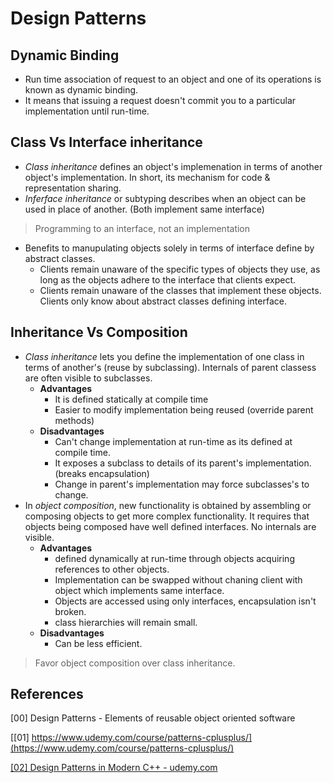 # Design Patterns

## Dynamic Binding

- Run time association of request to an object and one of its operations is known as dynamic binding.
- It means that issuing a request doesn't commit you to a particular implementation until run-time.

## Class Vs Interface inheritance

- *Class inheritance* defines an object's implemenation in terms of another object's implementation. In short, its mechanism for code & representation sharing.
- *Inferface inheritance* or subtyping describes when an object can be used in place of another. (Both implement same interface)
>Programming to an interface, not an implementation
- Benefits to manupulating objects solely in terms of interface define by abstract classes.
  - Clients remain unaware of the specific types of objects they use, as long as the objects adhere to the interface that clients expect.
  - Clients remain unaware of the classes that implement these objects. Clients only know about abstract classes defining interface.

## Inheritance Vs Composition

- *Class inheritance* lets you define the implementation of one class in terms of another's (reuse by subclassing). Internals of parent classess are often visible to subclasses.
  - **Advantages**
    - It is defined statically at compile time
    - Easier to modify implementation being reused (override parent methods)
  - **Disadvantages**
    - Can't change implementation at run-time as its defined at compile time.
    - It exposes a subclass to details of its parent's implementation. (breaks encapsulation)
    - Change in parent's implementation may force subclasses's to change.
- In *object composition*, new functionality is obtained by assembling or composing objects to get more complex functionality. It requires that objects being composed have well defined interfaces. No internals are visible.
  - **Advantages**
    - defined dynamically at run-time through objects acquiring references to other objects.
    - Implementation can be swapped without chaning client with object which implements same interface.
    - Objects are accessed using only interfaces, encapsulation isn't broken.
    - class hierarchies will remain small.
  - **Disadvantages**
    - Can be less efficient.
>Favor object composition over class inheritance.



## References

[00] Design Patterns - Elements of reusable object oriented software

[[01] https://www.udemy.com/course/patterns-cplusplus/](https://www.udemy.com/course/patterns-cplusplus/)

[[02] Design Patterns in Modern C++ - udemy.com](https://www.udemy.com/course/patterns-cplusplus/)
